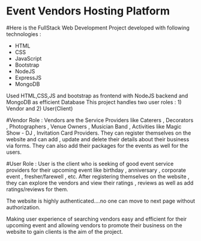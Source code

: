 # Event Vendors Hosting Platform
#Here is the FullStack Web Development Project developed with following technologies : 

- HTML
- CSS
- JavaScript
- Bootstrap
- NodeJS
- ExpressJS
- MongoDB

Used HTML,CSS,JS and bootstrap as frontend with NodeJS backend and MongoDB as efficient Database
This project handles two user roles  : 1) Vendor and 2) User(Client)

#Vendor Role : Vendors are the Service Providers like Caterers , Decorators , Photographers , Venue Owners , Musician Band , Activities like Magic Show - DJ , Invitation Card Providers.
They can register themselves on the website and can add , update and delete their details about their business via forms.
They can also add their packages for the events as well for the users.

#User Role : User is the client who is seeking of good event service providers for their upcoming event like birthday , anniversary , corporate event , fresher/farewell , etc.
After registering themselves on the website , they can explore the vendors and view their ratings , reviews as well as add ratings/reviews for them.

The website is highly authenticated....no one can move to next page without authorization.

Making user experience of searching vendors easy and efficient for their upcoming event and allowing vendors to promote their business on the website to gain clients is the aim of the project.

